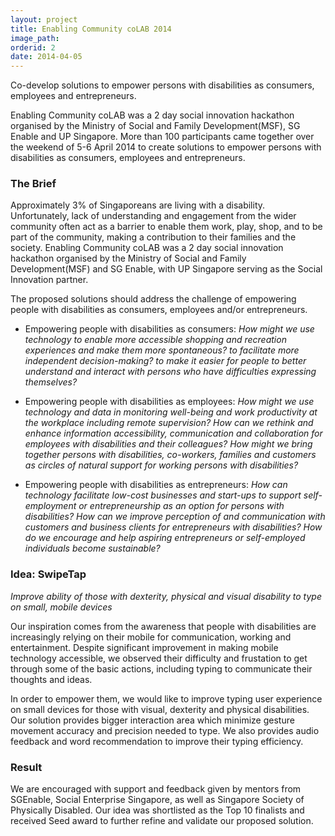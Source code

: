 ```yaml
---
layout: project
title: Enabling Community coLAB 2014
image_path: 
orderid: 2
date: 2014-04-05
---
```

Co-develop solutions to empower persons with disabilities as consumers, employees and entrepreneurs.
<!--more-->

Enabling Community coLAB was a 2 day social innovation hackathon organised by the Ministry of Social and Family Development(MSF), SG Enable and UP Singapore. More than 100 participants came together over the weekend of 5-6 April 2014 to create solutions to empower persons with disabilities as consumers, employees and entrepreneurs. 

### The Brief
Approximately 3% of Singaporeans are living with a disability. Unfortunately, lack of understanding and engagement from the wider community often act as a barrier to enable them work, play, shop, and to be part of the community, making a contribution to their families and the society. Enabling Community coLAB was a 2 day social innovation hackathon organised by the Ministry of Social and Family Development(MSF) and SG Enable, with UP Singapore serving as the Social Innovation partner. 


The proposed solutions should address the challenge of empowering people with disabilities as consumers, employees and/or entrepreneurs. 

  * Empowering people with disabilities as consumers: *How might we use technology to enable more accessible shopping and recreation experiences and make them more spontaneous? to facilitate more independent decision-making? to make it easier for people to better understand and interact with persons who have difficulties expressing themselves?* 

  * Empowering people with disabilities as employees: *How might we use technology and data in monitoring well-being and work productivity at the workplace including remote supervision? How can we rethink and enhance information accessibility, communication and collaboration for employees with disabilities and their colleagues? How might we bring together persons with disabilities, co-workers, families and customers as circles of natural support for working persons with disabilities?* 

  * Empowering people with disabilities as entrepreneurs: *How can technology facilitate low-cost businesses and start-ups to support self-employment or entrepreneurship as an option for persons with disabilities? How can we improve perception of and communication with customers and business clients for entrepreneurs with disabilities? How do we encourage and help aspiring entrepreneurs or self-employed individuals become sustainable?* 



### Idea: SwipeTap
*Improve ability of those with dexterity, physical and visual disability to type on small, mobile devices*

Our inspiration comes from the awareness that people with disabilities are increasingly relying on their mobile for communication, working and entertainment. Despite significant improvement in making mobile technology accessible, we observed their difficulty and frustation to get through some of the basic actions, including typing to communicate their thoughts and ideas. 

In order to empower them, we would like to improve typing user experience on small devices for those with visual, dexterity and physical disabilities. Our solution provides bigger interaction area which minimize gesture movement accuracy and precision needed to type. We also provides audio feedback and word recommendation to improve their typing efficiency. 

### Result
We are encouraged with support and feedback given by mentors from SGEnable, Social Enterprise Singapore, as well as Singapore Society of Physically Disabled. Our idea was shortlisted as the Top 10 finalists and received Seed award to further refine and validate our proposed solution.
